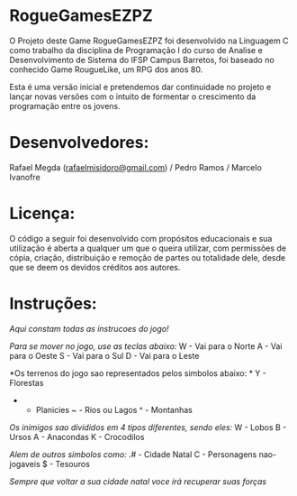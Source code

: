 # RogueGamesEZPZ
O Projeto deste Game RogueGamesEZPZ foi desenvolvido na Linguagem C como trabalho da disciplina de Programação I do curso de Analise e Desenvolvimento de Sistema do IFSP Campus Barretos, foi baseado no conhecido Game RougueLike, um RPG dos anos 80. 

Esta é uma versão inicial e pretendemos dar continuidade no projeto e lançar novas versões com o intuito de formentar o crescimento da programação entre os jovens.

# Desenvolvedores:
Rafael Megda (rafaelmisidoro@gmail.com) /
Pedro Ramos /
Marcelo Ivanofre

# Licença:
O código a seguir foi desenvolvido com propósitos educacionais e sua utilização é aberta a qualquer um que o queira utilizar, com permissões de cópia, criação, distribuição e remoção de partes ou totalidade dele, desde que se deem os devidos créditos aos autores.

# Instruções:

*Aqui constam todas as instrucoes do jogo!*

*Para se mover no jogo, use as teclas abaixo:*
W - Vai para o Norte 
A - Vai para o Oeste 
S - Vai para o Sul 
D - Vai para o Leste 

*Os terrenos do jogo sao representados pelos simbolos abaixo: *
Y - Florestas 
- - Planicies 
~ - Rios ou Lagos 
^ - Montanhas 

*Os inimigos sao divididos em 4 tipos diferentes, sendo eles:*
W - Lobos 
B - Ursos 
A - Anacondas 
K - Crocodilos 

*Alem de outros simbolos como:*
.# - Cidade Natal
C - Personagens nao-jogaveis 
$ - Tesouros 

*Sempre que voltar a sua cidade natal voce irá recuperar suas forças*

